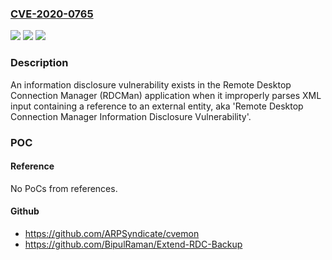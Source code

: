 ### [CVE-2020-0765](https://cve.mitre.org/cgi-bin/cvename.cgi?name=CVE-2020-0765)
![](https://img.shields.io/static/v1?label=Product&message=Remote%20Desktop%20Connection%20Manager%202.7&color=blue)
![](https://img.shields.io/static/v1?label=Version&message=n%2Fa&color=blue)
![](https://img.shields.io/static/v1?label=Vulnerability&message=Information%20Disclosure&color=brighgreen)

### Description

An information disclosure vulnerability exists in the Remote Desktop Connection Manager (RDCMan) application when it improperly parses XML input containing a reference to an external entity, aka 'Remote Desktop Connection Manager Information Disclosure Vulnerability'.

### POC

#### Reference
No PoCs from references.

#### Github
- https://github.com/ARPSyndicate/cvemon
- https://github.com/BipulRaman/Extend-RDC-Backup

